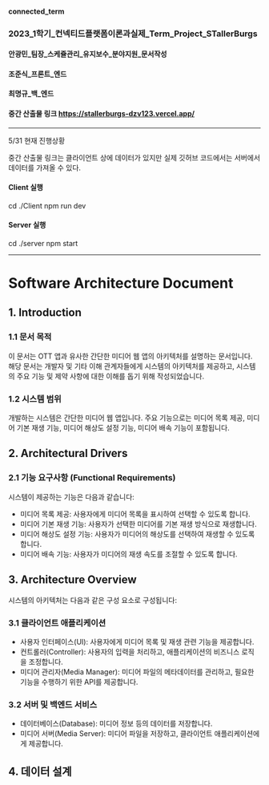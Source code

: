 #### connected_term
### 2023_1학기_컨넥티드플랫폼이론과실제_Term_Project_STallerBurgs
#### 안광민_팀장_스케쥴관리_유지보수_분야지원_문서작성
#### 조준식_프론트_엔드
#### 최명규_백_엔드
#### 중간 산출물 링크 https://stallerburgs-dzv123.vercel.app/


<hr/>

5/31 현재 진행상황

중간 산출물 링크는 클라이언트 상에 데이터가 있지만
실제 깃허브 코드에서는 서버에서 데이터를 가져올 수 있다.

#### Client 실행
cd ./Client
npm run dev

#### Server 실행
cd ./server
npm start

<hr/>

# Software Architecture Document

## 1. Introduction
### 1.1 문서 목적
이 문서는 OTT 앱과 유사한 간단한 미디어 웹 앱의 아키텍처를 설명하는 문서입니다. 해당 문서는 개발자 및 기타 이해 관계자들에게 시스템의 아키텍처를 제공하고, 시스템의 주요 기능 및 제약 사항에 대한 이해를 돕기 위해 작성되었습니다.

### 1.2 시스템 범위
개발하는 시스템은 간단한 미디어 웹 앱입니다. 주요 기능으로는 미디어 목록 제공, 미디어 기본 재생 기능, 미디어 해상도 설정 기능, 미디어 배속 기능이 포함됩니다.

## 2. Architectural Drivers
### 2.1 기능 요구사항 (Functional Requirements)
시스템이 제공하는 기능은 다음과 같습니다:
- 미디어 목록 제공: 사용자에게 미디어 목록을 표시하여 선택할 수 있도록 합니다.
- 미디어 기본 재생 기능: 사용자가 선택한 미디어를 기본 재생 방식으로 재생합니다.
- 미디어 해상도 설정 기능: 사용자가 미디어의 해상도를 선택하여 재생할 수 있도록 합니다.
- 미디어 배속 기능: 사용자가 미디어의 재생 속도를 조절할 수 있도록 합니다.

## 3.  Architecture Overview
시스템의 아키텍처는 다음과 같은 구성 요소로 구성됩니다:

### 3.1 클라이언트 애플리케이션
- 사용자 인터페이스(UI): 사용자에게 미디어 목록 및 재생 관련 기능을 제공합니다.
- 컨트롤러(Controller): 사용자의 입력을 처리하고, 애플리케이션의 비즈니스 로직을 조정합니다.
- 미디어 관리자(Media Manager): 미디어 파일의 메타데이터를 관리하고, 필요한 기능을 수행하기 위한 API를 제공합니다.

### 3.2 서버 및 백엔드 서비스
- 데이터베이스(Database): 미디어 정보 등의 데이터를 저장합니다.
- 미디어 서버(Media Server): 미디어 파일을 저장하고, 클라이언트 애플리케이션에게 제공합니다.

## 4. 데이터 설계

